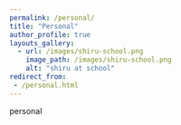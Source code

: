```yaml
---
permalink: /personal/
title: "Personal"
author_profile: true
layouts_gallery:
  - url: /images/shiru-school.png
    image_path: /images/shiru-school.png
    alt: "shiru at school"
redirect_from: 
 - /personal.html
---
```


personal
